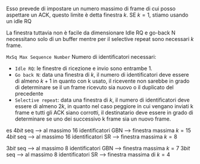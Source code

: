 Esso prevede di impostare un numero massimo di frame di cui posso aspettare un ACK, questo limite è detta finestra $k$.
SE $k=1$, stiamo usando un idle RQ

La finestra tuttavia non è facile da dimensionare 
Idle RQ e go-back N necessitano solo di un buffer mentre per il selective repeat sono necessari $k$ frame. 

`MxSq Max Sequence Number` Numero di identificatori necessari:
- `Idle RQ`: le finestre di ricezione e invio sono entrambe 1.
- `Go back N`: data una finestra di $k$, il numero di identificatori deve essere di almeno $k+1$ in quanto con k usato, il ricevente non sarebbe in grado di determinare se il un frame ricevuto sia nuovo o il duplicato del precedente
- `Selective repeat`: data una finestra di $k$, il numero di identificatori deve essere di almeno $2k$, in quanto nel caso peggiore in cui vengano inviati k frame e tutti gli ACK siano corrotti, il destinatario deve essere in grado di determinare se uno dei successivo k frame sia un nuovo frame.

es
$4 bit$ seq --> al massimo $16$ identificatori GBN --> finestra massima $k=15$
$4 bit$ seq --> al massimo $16$ identificatori SR --> finestra massima $k=8$

$3 bit$ seq --> al massimo $8$ identificatori GBN --> finestra massima $k=7$
$3 bit$ seq --> al massimo $8$ identificatori SR --> finestra massima di $k=4$